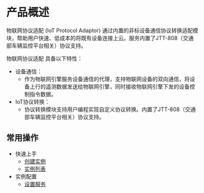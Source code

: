 # 产品概述


物联网协议适配 (IoT Protocol Adaptor) 通过内置的非标设备通信协议转换适配模块，帮助用户快速、低成本的将既有设备连接上云。服务内置了JTT-808（交通部车辆监控平台相关）协议支持。

物联网协议适配 具备以下特性：

* 设备通信：
	* 作为物联网引擎服务设备通信的代理，支持物联网设备的双向通信，将设备上行的遥测数据发送给物联网引擎，同时接收物联网引擎下发的设备控制指令数据。
* IoT协议转换：
	* 协议转换模块支持用户编程实现自定义协议转换。内置了JTT-808（交通部车辆监控平台相关）协议支持。


## 常用操作

- 快速上手
	- [创建实例](../Getting-Started/Create-Instance.md)
	- [实例列表](../Getting-Started/List-Instance.md)
- 实例配置
	- [设置服务](../Operation-Guide/Instance-Configuration/Instance-Configuration.md)

